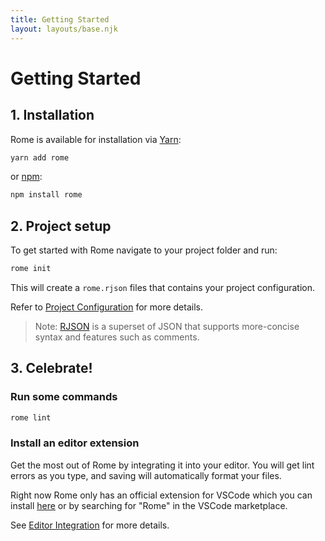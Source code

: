 ```yaml
---
title: Getting Started
layout: layouts/base.njk
---
```


# Getting Started

## 1. Installation

Rome is available for installation via [Yarn](https://yarnpkg.com/):

```bash
yarn add rome
```

or [npm](https://www.npmjs.com/):

```bash
npm install rome
```

## 2. Project setup

To get started with Rome navigate to your project folder and run:

```bash
rome init
```

This will create a `rome.rjson` files that contains your project configuration.

Refer to [Project Configuration](/docs/project-config) for more details.

> Note: [RJSON](/docs/rjson) is a superset of JSON that supports more-concise syntax and features such as comments.

## 3. Celebrate!

### Run some commands

```bash
rome lint
```

### Install an editor extension

Get the most out of Rome by integrating it into your editor. You will get lint errors as you type, and saving will automatically format your files.

Right now Rome only has an official extension for VSCode which you can install [here](TODO) or by searching for "Rome" in the VSCode marketplace.

See [Editor Integration](/docs/editor-integration) for more details.

